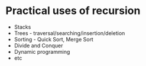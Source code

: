 # Practical uses of recursion

- Stacks
- Trees                 - traversal/searching/insertion/deletion
- Sorting               - Quick Sort, Merge Sort
- Divide and Conquer
- Dynamic programming
- etc
